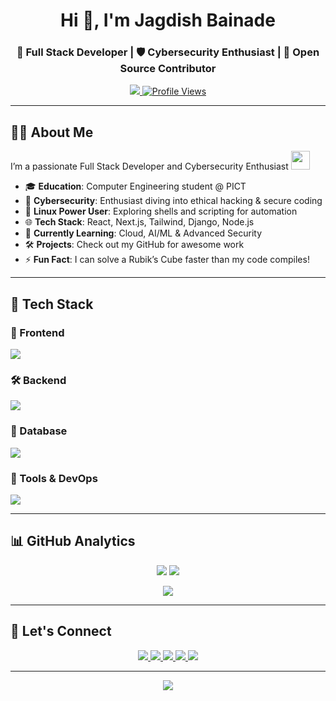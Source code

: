 <!-- Header Section -->
<h1 align="center">Hi 👋, I'm Jagdish Bainade</h1>
<h3 align="center">🚀 Full Stack Developer | 🛡️ Cybersecurity Enthusiast | 🤝 Open Source Contributor</h3>

<p align="center">
  <a href="https://portfolio-web-green-tau.vercel.app">
    <img src="https://img.shields.io/badge/🌐_Portfolio-000000?style=for-the-badge&logo=vercel&logoColor=white" />
  </a>
  <a href="https://github.com/Jagdish1123">
    <img src="https://komarev.com/ghpvc/?username=Jagdish1123&style=for-the-badge&color=blue" alt="Profile Views" />
  </a>
</p>



---

## 👨‍💻 About Me

I’m a passionate Full Stack Developer and Cybersecurity Enthusiast <img src="https://media.giphy.com/media/WUlplcMpOCEmTGBtBW/giphy.gif" width="30">  
- 🎓 **Education**: Computer Engineering student @ PICT  
- 🔐 **Cybersecurity**: Enthusiast diving into ethical hacking & secure coding  
- 🐧 **Linux Power User**: Exploring shells and scripting for automation  
- 🌐 **Tech Stack**: React, Next.js, Tailwind, Django, Node.js  
- 🌱 **Currently Learning**: Cloud, AI/ML & Advanced Security  
- 🛠️ **Projects**: Check out my GitHub for awesome work  
- ⚡ **Fun Fact**: I can solve a Rubik’s Cube faster than my code compiles!

---
## 🧠 Tech Stack

### 🚀 Frontend
<p>
  <img src="https://skillicons.dev/icons?i=html,css,js,react,next,tailwind,threejs" />
</p>

### 🛠 Backend
<p>
  <img src="https://skillicons.dev/icons?i=python,django,nodejs,express" />
</p>

### 💾 Database
<p>
  <img src="https://skillicons.dev/icons?i=mysql,mongodb" />
</p>

### 🧰 Tools & DevOps
<p>
  <img src="https://skillicons.dev/icons?i=linux,bash,git,github,vercel,postman" />
</p>

---

## 📊 GitHub Analytics

<p align="center">
  <img src="https://github-readme-stats.vercel.app/api?username=Jagdish1123&show_icons=true&theme=radical" />
  <img src="https://github-readme-stats.vercel.app/api/top-langs/?username=Jagdish1123&layout=compact&theme=radical" />
</p>

<p align="center">
  <img src="https://github-readme-streak-stats.herokuapp.com/?user=Jagdish1123&theme=radical" />
</p>

---
## 🤝 Let's Connect

<p align="center">

  <a href="https://portfolio-web-green-tau.vercel.app">
    <img src="https://img.shields.io/badge/🌐_Portfolio-000000?style=for-the-badge&logo=vercel&logoColor=white" />
  </a>
  <a href="https://linkedin.com/in/jagdishbainade">
    <img src="https://img.shields.io/badge/LinkedIn-0A66C2?style=for-the-badge&logo=linkedin&logoColor=white" />
  </a>
  <a href="mailto:jagdishbainade01@gmail.com">
    <img src="https://img.shields.io/badge/Gmail-D14836?style=for-the-badge&logo=gmail&logoColor=white" />
  </a>
  <a href="https://leetcode.com/jagdish_2003">
    <img src="https://img.shields.io/badge/LeetCode-FFA116?style=for-the-badge&logo=leetcode&logoColor=black" />
  </a>
  <a href="https://leetcode.com/u/jagdish_22/">
    <img src="https://img.shields.io/badge/CodeChef-5B4638?style=for-the-badge&logo=codechef&logoColor=white" />
  </a>
</p>

---
<p align="center">
  <img src="https://readme-typing-svg.herokuapp.com?font=Fira+Code&duration=3000&pause=1000&color=00C9A7&center=true&vCenter=true&multiline=true&width=600&lines=Keep+Pushing+Code+🚀;Break+Things+%26+Fix+Them+%F0%9F%9B%A0%EF%B8%8F;Build+What+Matters+%F0%9F%92%BB" />
</p>
